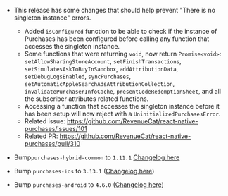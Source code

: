- This release has some changes that should help prevent "There is no singleton instance" errors.
    - Added `isConfigured` function to be able to check if the instance of Purchases has been configured before calling any function that accesses the singleton instance.
    - Some functions that were returning `void`, now return `Promise<void>`: `setAllowSharingStoreAccount`, `setFinishTransactions`, `setSimulatesAskToBuyInSandbox`, `addAttributionData`, `setDebugLogsEnabled`, `syncPurchases`, `setAutomaticAppleSearchAdsAttributionCollection`, `invalidatePurchaserInfoCache`, `presentCodeRedemptionSheet`, and all the subscriber attributes related functions.
    - Accessing a function that accesses the singleton instance before it has been setup will now reject with a `UninitializedPurchasesError`.
    - Related issue: https://github.com/RevenueCat/react-native-purchases/issues/101
    - Related PR: https://github.com/RevenueCat/react-native-purchases/pull/310

- Bump`purchases-hybrid-common` to `1.11.1` [Changelog here](https://github.com/RevenueCat/purchases-hybrid-common/releases/tag/1.10.1)
- Bump `purchases-ios` to `3.13.1` ([Changelog here](https://github.com/RevenueCat/purchases-ios/releases/3.13.1))
- Bump `purchases-android` to `4.6.0` ([Changelog here](https://github.com/RevenueCat/purchases-android/releases/4.6.0))
